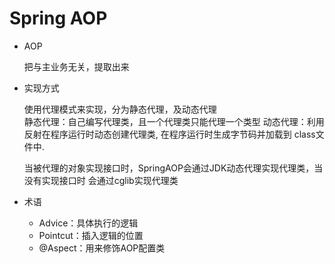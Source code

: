 # Spring AOP
- AOP
    
    把与主业务无关，提取出来
    
- 实现方式
    
    使用代理模式来实现，分为静态代理，及动态代理  
    静态代理：自己编写代理类，且一个代理类只能代理一个类型
    动态代理：利用反射在程序运行时动态创建代理类, 在程序运行时生成字节码并加载到
    class文件中.
    
    当被代理的对象实现接口时，SpringAOP会通过JDK动态代理实现代理类，当没有实现接口时
    会通过cglib实现代理类
- 术语
    
    - Advice：具体执行的逻辑
    - Pointcut：插入逻辑的位置
    - @Aspect：用来修饰AOP配置类
    